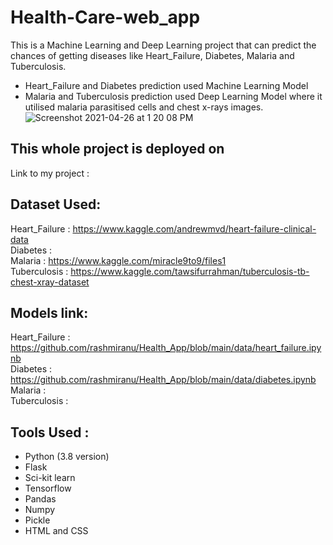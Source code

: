 # Health-Care-web_app
This is a Machine Learning and Deep Learning project that can predict the chances of getting diseases like Heart_Failure, Diabetes, Malaria and Tuberculosis.<br>
- Heart_Failure and Diabetes prediction used Machine Learning Model <br>
- Malaria and Tuberculosis prediction used Deep Learning Model where it utilised malaria parasitised cells and chest x-rays images.<br>
![Screenshot 2021-04-26 at 1 20 08 PM](https://user-images.githubusercontent.com/57981133/116048149-7e570400-a692-11eb-808c-d0185cff2599.jpg)

## This whole project is deployed on 
Link to my project :

## Dataset Used:
Heart_Failure : https://www.kaggle.com/andrewmvd/heart-failure-clinical-data <br>
Diabetes : <br>
Malaria : https://www.kaggle.com/miracle9to9/files1 <br>
Tuberculosis : https://www.kaggle.com/tawsifurrahman/tuberculosis-tb-chest-xray-dataset <br>

## Models link:
Heart_Failure : https://github.com/rashmiranu/Health_App/blob/main/data/heart_failure.ipynb <br>
Diabetes : https://github.com/rashmiranu/Health_App/blob/main/data/diabetes.ipynb <br>
Malaria : <br>
Tuberculosis : <br>

## Tools Used :
- Python (3.8 version)
- Flask
- Sci-kit learn
- Tensorflow
- Pandas
- Numpy
- Pickle
- HTML and CSS
